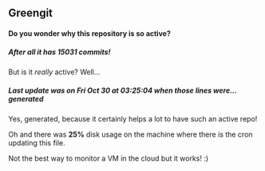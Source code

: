 ## Greengit

#### Do you wonder why this repository is so active?

##### After all it has 15031 commits!

But is it *really* active? Well...

##### Last update was on Fri Oct 30 at 03:25:04 when those lines were... generated

Yes, generated, because it certainly helps a lot to have such an active repo!

Oh and there was **25%** disk usage on the machine
where there is the cron updating this file.

Not the best way to monitor a VM in the cloud but it works! :)
